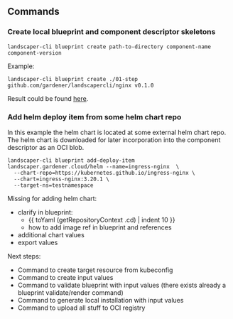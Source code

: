 ## Commands

### Create local blueprint and component descriptor skeletons

```
landscaper-cli blueprint create path-to-directory component-name component-version
```

Example:

```
landscaper-cli blueprint create ./01-step github.com/gardener/landscapercli/nginx v0.1.0
```

Result could be found [here](./01-step).

### Add helm deploy item from some helm chart repo

In this example the helm chart is located at some external helm chart repo. The helm chart is downloaded 
for later incorporation into the component descriptor as an OCI blob.

```
landscaper-cli blueprint add-deploy-item landscaper.gardener.cloud/helm --name=ingress-nginx  \
  --chart-repo=https://kubernetes.github.io/ingress-nginx \
  --chart=ingress-nginx:3.20.1 \
  --target-ns=testnamespace
```

Missing for adding helm chart:

- clarify in blueprint: 
  - {{ toYaml (getRepositoryContext .cd) | indent 10 }}
  - how to add image ref in blueprint and references
- additional chart values 
- export values

Next steps:
- Command to create target resource from kubeconfig
- Command to create input values
- Command to validate blueprint with input values (there exists already a blueprint validate/render command)
- Command to generate local installation with input values
- Command to upload all stuff to OCI registry



